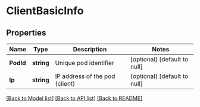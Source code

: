 # ClientBasicInfo

## Properties
Name | Type | Description | Notes
------------ | ------------- | ------------- | -------------
**PodId** | **string** | Unique pod identifier | [optional] [default to null]
**Ip** | **string** | IP address of the pod (client) | [optional] [default to null]

[[Back to Model list]](../README.md#documentation-for-models) [[Back to API list]](../README.md#documentation-for-api-endpoints) [[Back to README]](../README.md)


